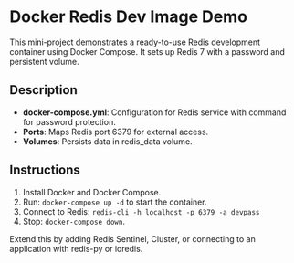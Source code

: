 # Docker Redis Dev Image Demo

This mini-project demonstrates a ready-to-use Redis development container using Docker Compose. It sets up Redis 7 with a password and persistent volume.

## Description
- **docker-compose.yml**: Configuration for Redis service with command for password protection.
- **Ports**: Maps Redis port 6379 for external access.
- **Volumes**: Persists data in redis_data volume.

## Instructions
1. Install Docker and Docker Compose.
2. Run: `docker-compose up -d` to start the container.
3. Connect to Redis: `redis-cli -h localhost -p 6379 -a devpass`
4. Stop: `docker-compose down`.

Extend this by adding Redis Sentinel, Cluster, or connecting to an application with redis-py or ioredis.